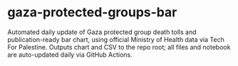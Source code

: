 # gaza-protected-groups-bar
Automated daily update of Gaza protected group death tolls and publication-ready bar chart, using official Ministry of Health data via Tech For Palestine. Outputs chart and CSV to the repo root; all files and notebook are auto-updated daily via GitHub Actions.
